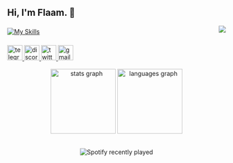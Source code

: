 <h2 align="left">Hi, I'm Flaam. 🤝</h2>
<img align="right" src="https://visitor-badge.laobi.icu/badge?page_id=flaam.flaam&right_color=rebeccapurple&left_text=Visitors"  />

###

[![My Skills](https://skillicons.dev/icons?i=aws,cloudflare,bash,docker,linux,vscode,html,css,js&theme=dark)](https://fla.am)

###

<div align="left">
  <a href="https://t.me/FlaamFPS" target="_blank">
    <img src="https://img.shields.io/static/v1?message=Telegram&logo=telegram&label=&color=2CA5E0&logoColor=black&labelColor=&style=for-the-badge" height="35" alt="telegram logo"  />
  </a>
  <a href="https://dsc.bio/fla" target="_blank">
    <img src="https://img.shields.io/static/v1?message=Discord&logo=discord&label=&color=7289DA&logoColor=black&labelColor=&style=for-the-badge" height="35" alt="discord logo"  />
  </a>
  <a href="https://twitter.com/FlaamFPS" target="_blank">
    <img src="https://img.shields.io/static/v1?message=Twitter&logo=twitter&label=&color=1DA1F2&logoColor=black&labelColor=&style=for-the-badge" height="35" alt="twitter logo"  />
  </a>
  <a href="mailto:flaam@nebulacorp.xyz" target="_blank">
    <img src="https://img.shields.io/static/v1?message=Email&logo=gmail&label=&color=D14836&logoColor=black&labelColor=&style=for-the-badge" height="35" alt="gmail logo"  />
  </a>
</div>
<br>
<div align="center">

  <img src="https://readmestats.999857.xyz/api?hide_title=true&hide_rank=false&show_icons=true&include_all_commits=true&count_private=true&disable_animations=false&theme=dracula&locale=en&hide_border=true&username=flaam" height="150" alt="stats graph"  />

  <img src="https://readmestats.999857.xyz/api/top-langs?locale=en&hide_title=true&layout=compact&card_width=320&langs_count=5&theme=dracula&hide_border=true&username=flaam" height="150" alt="languages graph"  />

</div>
<br>

<div align="center">

![Spotify recently played](https://spotify-recently-played-readme.vercel.app/api?user=qsw15q1t60hmsuwccy7fqai1c&width=350&count=3&unique={true|1|on|yes})

</div>
